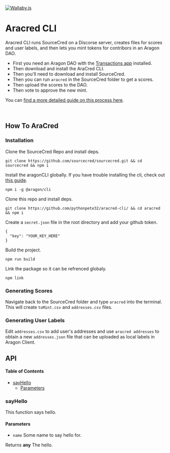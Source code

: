[![Wallaby.js](https://img.shields.io/badge/wallaby.js-configured-green.svg)](https://wallabyjs.com)

# Aracred CLI

Aracred CLI runs SourceCred on a Discorse server, creates files for scores and user labels, and then lets you mint tokens for contribors in an Aragon DAO.

- First you need an Aragon DAO with the [Transactions app](https://github.com/1Hive/transactions-app) installed.
- Then download and install the AraCred CLI.
- Then you'll need to download and install SourceCred.
- Then you can run `aracred` in the SourceCred folder to get a scores.
- Then upload the scores to the DAO.
- Then vote to approve the new mint.

You can [find a more detailed guide on this process here](https://github.com/aracred/aracred-cli/issues/1).

<br>

## How To AraCred

### Installation

Clone the SourceCred Repo and install deps.

    git clone https://github.com/sourcecred/sourcecred.git && cd sourcecred && npm i

Install the aragonCLI globally. If you have trouble installing the cli, check out [this guide](https://hack.aragon.org/docs/guides-faq).

    npm i -g @aragon/cli

Clone this repo and install deps.

    git clone https://github.com/pythonpete32/aracred-cli/ && cd aracred && npm i

Create a `secret.json` file in the root directory and add your github token.

```
{
  "key": "YOUR_KEY_HERE"
}
```

Build the project.

    npm run build

Link the package so it can be refrenced globaly.

    npm link

### Generating Scores

Navigate back to the SourceCred folder and type `aracred` into the terminal. This will create `toMint.csv` and `addresses.csv` files.

### Generating User Labels

Edit `addresses.csv` to add user's addresses and use `aracred addresses` to obtain a new `addresses.json` file that can be uploaded as local labels in Aragon Client.

## API

<!-- Generated by documentation.js. Update this documentation by updating the source code. -->

#### Table of Contents

- [sayHello](#sayhello)
  - [Parameters](#parameters)

### sayHello

This function says hello.

#### Parameters

- `name` Some name to say hello for.

Returns **any** The hello.
